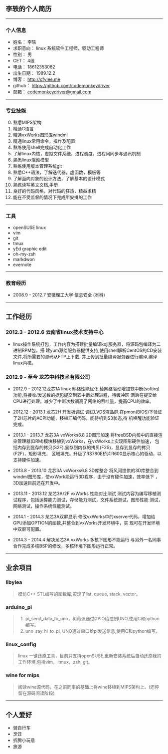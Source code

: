 ## 李轶的个人简历 ##

-------------------
### 个人信息 ###

* 姓名：        李轶
* 求职意向：    linux 系统软件工程师，驱动工程师
* 性别：        男
* CET：         4级
* 电话：        18612353082
* 出生日期：    1989.12.2
* 博客：        http://cfylee.me
* github：      https://github.com/codemonkeydriver
* 邮箱：        codemonkeydriver@gmail.com

-------------------
### 专业技能 ###

0.  熟悉MIPS架构
1.  精通C语言
2.  精通vxWorks图形库windml
3.  精通linux常用命令，操作及配置
4.  熟练使用shell完成自动化工作
5.  了解linux内核，虚拟文件系统，进程调度，进程间同步与通讯机制
6.  熟悉linux驱动模型
7.  熟练使用版本管理系统git
8.  熟悉C++语法，了解迭代器，虚函数，模板等
9.  了解面向对象的设计方法，了解基本的设计模式
10. 熟练读写英文文档,手册
11. 良好的代码风格，对代码的狂热，精益求精
12. 能在不受监督的情况下完成所安排的工作

-------------------
### 工具 ###

* openSUSE linux
* vim
* git
* tmux
* yEd graphic edit
* oh-my-zsh
* markdwon
* evernote

-------------------
### 教育经历 ###

* 2008.9 - 2012.7 安徽理工大学 信息安全 (本科)

-------------------
## 工作经历 ##

### 2012.3 - 2012.6 云南省linux技术支持中心 ###

* linux操作系统打包，工作内容为搭建批量编译koji服务器，将源码包编译为二进制RPM包，搭
  建yum源给服务器提供支持,使用shell解析CentOS的CD安装文件,将所需要的源码从FTP上下载,
  并上传到批量编译服务器进行编译,编译linux内核。

### 2012.9 - 至今 龙芯中科技术有限公司 ###

* 2012.9 - 2012.12龙芯1A linux 网络性能优化
  给网络驱动增加软中断(softirq)功能,将接收/发送数的据包提交到软中断处理进程，待缓冲区
  满后在提交给CPU进行处理。减少了中断次数调高了网络的吞吐量，提高CPU的效率。

* 2012.12 - 2013.1 龙芯2H 开发板调试
  调试LVDS液晶屏,在pmon(BIOS)下验证了2H芯片的ACPI功能，移植汇编代码，能待机到S3状态,待
  机唤醒功能验证完成。

* 2013.1 - 2013.7 龙芯3A vxWorks6.8 2D图形加速
  将freeBSD内核中的直接渲染管理器(DRM)模块移植到vxWorks，在vxWorks上实现图形硬件加速，
  包括内存到显存的拷贝(S2F),显存到内存的拷贝(F2S)，显存到显存的拷贝(F2F)，矩形填充，
  区域填充。升级了RS780E桥片R600显示核心的驱动，以支持硬件加速。

* 2013.8 - 2013.10 龙芯3A vxWorks6.8 3D库整合
  将风河提供的3D库整合到windml图形库，使vxWork能运行3D程序，由于没有硬件加速，效率低下
  ，3D加速目前还在开发中。

* 2013.11 - 2013.12 龙芯3A/2F vxWorks 性能对比测试
  测试内容为编写移植测试程序，包括运算能力测试，存储能力测试，文件系统测试，图形性能
  测试，网络测试，操作系统性能测试。

* 2014.1 - 2014.3 龙芯3A双屏显示
  修改vxWorks中的xserver代码，增加给GPU添加OPTION的函数,并整合到vxWorks开发环境中，实
  现可在开发环境中双屏可配置。

* 2014.3 - 2014.4 解决龙芯3A vxWorks 多核下图形不能运行
  与另外一名同事合作完成多核BSP的修改，多核环境下图形运行正常。

-------------------
## 业余项目 ##

### libylea ###

>模仿C++ STL编写的函数库,实现了list, queue, stack, vector。

### arduino_pi ###

>1. pi_send_data_to_uno，树莓派通过GPIO给控制UNO,使用C和python编写。
>2. uno_say_hi_to_pi, UNO通过串口给pi发送信息,使用C和python编写。

### linux_config ###

>linux 一键还原工具，目前只支持openSUSE,重新安装系统后自动还原我的工作环境,包括vim，
>tmux，zsh, git。

### wine for mips ###

>阅读wine源代码，在之前同事的基础上将wine移植到MIPS架构上。(还停留在源码阅读阶段)

-------------------
## 个人爱好 ##

* 骑自行车
* 烹饪
* 折腾小玩意
* 旅游
